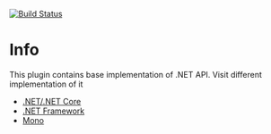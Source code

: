 [![Build Status](https://ci.consulo.io/job/consulo-dotnet/badge/icon)](https://ci.consulo.io/job/consulo-dotnet/)

# Info

This plugin contains base implementation of .NET API. Visit different implementation of it

 * [.NET/.NET Core](https://github.com/consulo/consulo-dotnet-core)
 * [.NET Framework](https://github.com/consulo/consulo-dotnet-microsoft)
 * [Mono](https://github.com/consulo/consulo-dotnet-mono)